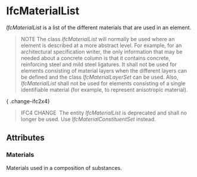 # IfcMaterialList

_IfcMaterialList_ is a list of the different materials that are used in an element.<!-- end of definition -->

> NOTE  The class _IfcMaterialList_ will normally be used where an element is described at a more abstract level. For example, for an architectural specification writer, the only information that may be needed about a concrete column is that it contains concrete, reinforcing steel and mild steel ligatures. It shall not be used for elements consisting of material layers when the different layers can be defined and the class _IfcMaterialLayerSet_ can be used. Also, _IfcMaterialList_ shall not be used for elements consisting of a single identifiable material (for example, to represent anisotropic material).

{ .change-ifc2x4}
> IFC4 CHANGE  The entity _IfcMaterialList_ is deprecated and shall no longer be used. Use _IfcMaterialConstituentSet_ instead.

## Attributes

### Materials
Materials used in a composition of substances.
